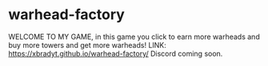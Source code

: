 # warhead-factory
WELCOME TO MY GAME, in this game you click to earn more warheads and buy more towers and get more warheads!
LINK: https://xbradyt.github.io/warhead-factory/
Discord coming soon.
